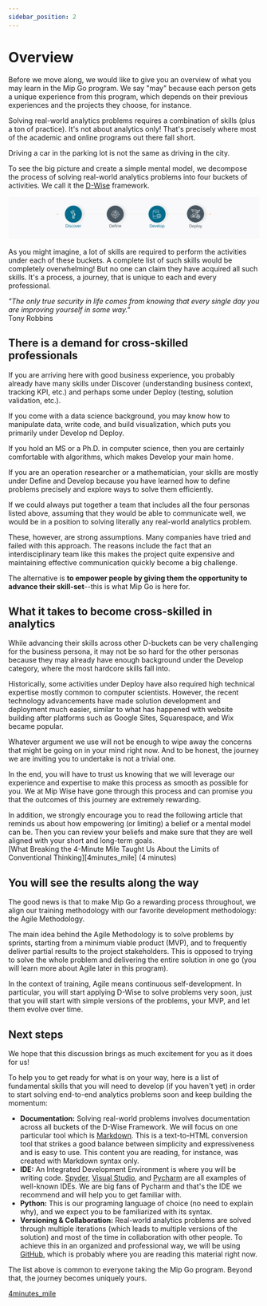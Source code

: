 ```yaml
---
sidebar_position: 2
---
```


# Overview

Before we move along, we would like to give you an overview of what you may 
learn in the Mip Go program. We say "may" because each person gets a unique
experience from this program, which depends on their previous experiences and 
the projects they choose, for instance.

Solving real-world analytics problems requires a combination of skills 
(plus a ton of practice). It's not about analytics only! 
That's precisely where most of the academic and online 
programs out there fall short.

Driving a car in the parking lot is not the same as driving in the city.

To see the big picture and create a simple mental model, we decompose the 
process of solving real-world analytics problems into four buckets of 
activities. We call it the [D-Wise](https://www.mipwise.com/dwise) framework.

![D-Wise](../assets/dwise.png)

As you might imagine, a lot of skills are required to perform the 
activities under each of these buckets. A complete list of such skills would 
be completely overwhelming! But no one can claim they have acquired all 
such skills. It's a process, a journey, that is unique to each and every 
professional.

*"The only true security in life comes from knowing that every single day
you are improving yourself in some way."*  
Tony Robbins

## There is a demand for cross-skilled professionals

If you are arriving here with good business experience, you probably 
already have many skills under Discover (understanding business context, 
tracking KPI, etc.) and perhaps some under Deploy (testing, solution 
validation, etc.).

If you come with a data science background, you may know how to manipulate data, 
write code, and build visualization, which puts you primarily under Develop 
nd Deploy.

If you hold an MS or a Ph.D. in computer science, then you are certainly 
comfortable with algorithms,
which makes Develop your main home.

If you are an operation researcher or a mathematician, your skills are 
mostly under Define and Develop because you have learned how to define 
problems precisely and explore ways to solve them efficiently.

If we could always put together a team that includes all the four personas 
listed above, assuming that they would be able to communicate well, we would
be in a position to solving literally any real-world analytics problem.


These, however, are strong assumptions. Many companies have tried and failed 
with this approach. The reasons include the fact that an interdisciplinary team 
like this makes the project quite expensive and maintaining effective 
communication quickly become a big challenge.

The alternative is **to empower people by giving them the opportunity to 
advance their skill-set**--this is what Mip Go is here for. 

## What it takes to become cross-skilled in analytics
While advancing their skills across other D-buckets can be very challenging 
for the business persona, it may not be so hard for the other personas 
because they may already have enough background under the Develop category, 
where the most hardcore skills fall into. 

Historically, some activities under Deploy have also required high technical
expertise mostly common to computer scientists. However, the recent technology 
advancements have made solution development and deployment much easier, 
similar to what has happened with website building after platforms such as 
Google Sites, Squarespace, and Wix became popular.

Whatever argument we use will not be enough to wipe away the concerns that 
might be going on in your mind right now. And to be honest, the journey we 
are inviting you to undertake is not a trivial one.

In the end, you will have to trust us knowing that we will leverage our 
experience and expertise to make this process as smooth as possible for you. 
We at Mip Wise have gone through this process and can promise you that the 
outcomes of this journey are extremely rewarding.

In addition, we strongly encourage you to read the following article that 
reminds us about how empowering (or limiting) a belief or a mental model 
can be. Then you can review your beliefs and make sure that they are well 
aligned with your short and long-term goals.  
[What Breaking the 4-Minute Mile Taught Us About the Limits of Conventional Thinking][4minutes_mile]
(4 minutes)

## You will see the results along the way
The good news is that to make Mip Go a rewarding process throughout, we align our 
training methodology with our favorite development methodology: the Agile Methodology.

The main idea behind the Agile Methodology is to solve problems by sprints, 
starting from a minimum viable product (MVP), and to frequently deliver 
partial results to the project stakeholders. This is opposed to trying to 
solve the whole problem and delivering the entire solution in one go
(you will learn more about Agile later in this program).

In the context of training, Agile means continuous self-development. In 
particular, you will start applying D-Wise to solve problems very soon, just 
that you will start with simple versions of the problems, your MVP, 
and let them evolve over time.

## Next steps

We hope that this discussion brings as much excitement for you as it does for us!

To help you to get ready for what is on your way, here is a list of 
fundamental skills that you will need to develop (if you haven't yet) in 
order to start solving end-to-end analytics problems soon and keep building 
the momentum:
* **Documentation:** Solving real-world problems involves documentation
  across all buckets of the 
    D-Wise Framework. We will focus on one particular tool which is 
    [Markdown](https://daringfireball.net/projects/markdown/). 
    This is a text-to-HTML conversion tool that strikes a good balance 
    between simplicity and expressiveness and is easy to use.
    This content you are reading, for instance, was created with Markdown syntax only.
* **IDE:** An Integrated Development Environment is where you will be  
    writing code. 
    [Spyder](https://www.spyder-ide.org/), 
    [Visual Studio](https://visualstudio.microsoft.com/), and
    [Pycharm](https://www.jetbrains.com/pycharm/) are all examples of 
    well-known IDEs. We are big fans of Pycharm and that's the IDE we 
    recommend and will help you to get familiar with.  
* **Python:**  This is our programing language of choice (no need to explain why), 
    and we expect you to be familiarized with its syntax.
* **Versioning & Collaboration:** Real-world analytics problems are solved 
    through multiple iterations (which leads to multiple versions of the 
    solution) and most of the time in collaboration with other people. 
    To achieve this in an organized and professional way, we will be using 
    [GitHub](https://github.com/), which is probably where you are reading 
    this material right now.

The list above is common to everyone taking the Mip Go program. 
Beyond that, the journey becomes uniquely yours.

[4minutes_mile](https://hbr.org/2018/03/what-breaking-the-4-minute-mile-taught-us-about-the-limits-of-conventional-thinking)
